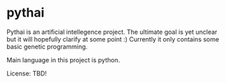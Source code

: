 pythai
==========================================================================
Pythai is an artificial intellegence project. The ultimate goal is yet
unclear but it will hopefully clarify at some point :) Currently it only contains
some basic genetic programming. 

Main language in this project is python.

License:
TBD!

